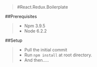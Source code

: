 > #React.Redux.Boilerplate

##Prerequisites
>- Npm 3.9.5
>- Node 6.2.2


##Setup
>- Pull the initial commit
>- Run `npm install` at root directory.
>- And then.....
